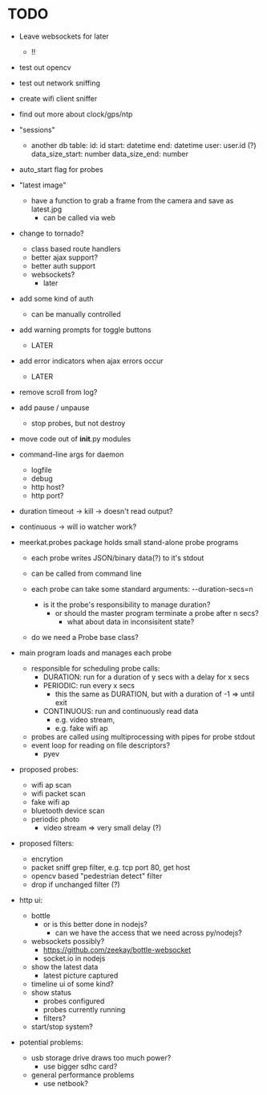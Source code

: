 TODO
==============================================================================

- Leave websockets for later
    - !!

- test out opencv
- test out network sniffing
- create wifi client sniffer
- find out more about clock/gps/ntp

- "sessions"
    - another db table:
        id: id
        start: datetime
        end: datetime
        user: user.id (?)
        data_size_start: number
        data_size_end: number

- auto_start flag for probes

- "latest image"
    - have a function to grab a frame from the camera and save as latest.jpg
        - can be called via web

- change to tornado?
    - class based route handlers
    - better ajax support?
    - better auth support
    - websockets?
        - later

- add some kind of auth
    - can be manually controlled

- add warning prompts for toggle buttons
    - LATER
- add error indicators when ajax errors occur
    - LATER

- remove scroll from log?

- add pause / unpause
    - stop probes, but not destroy

- move code out of __init__.py modules

- command-line args for daemon
    - logfile
    - debug
    - http host?
    - http port?

- duration timeout -> kill -> doesn't read output?
- continuous -> will io watcher work?

- meerkat.probes package holds small stand-alone probe programs
    - each probe writes JSON/binary data(?) to it's stdout
    - can be called from command line
    - each probe can take some standard arguments:
        --duration-secs=n
        - is it the probe's responsibility to manage duration?
            - or should the master program terminate a probe after n secs?
                - what about data in inconsisitent state?

    - do we need a Probe base class?


- main program loads and manages each probe
    - responsible for scheduling probe calls:
        - DURATION: run for a duration of y secs with a delay for x secs
        - PERIODIC: run every x secs
            - this the same as DURATION, but with a duration of -1 => until exit
        - CONTINUOUS: run and continuously read data
            - e.g. video stream,
            - e.g. fake wifi ap
    - probes are called using multiprocessing with pipes for probe stdout
    - event loop for reading on file descriptors?
        - pyev

- proposed probes:
    - wifi ap scan
    - wifi packet scan
    - fake wifi ap
    - bluetooth device scan
    - periodic photo
        - video stream => very small delay (?)

- proposed filters:
    - encrytion
    - packet sniff grep filter, e.g. tcp port 80, get host
    - opencv based "pedestrian detect" filter
    - drop if unchanged filter (?)

- http ui:
    - bottle
        - or is this better done in nodejs?
            - can we have the access that we need across py/nodejs?
    - websockets possibly?
        - https://github.com/zeekay/bottle-websocket
        - socket.io in nodejs
    - show the latest data
        - latest picture captured
    - timeline ui of some kind?
    - show status
        - probes configured
        - probes currently running
        - filters?
    - start/stop system?

- potential problems:
    - usb storage drive draws too much power?
        - use bigger sdhc card?
    - general performance problems
        - use netbook?


